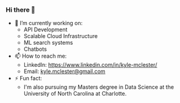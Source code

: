 ### Hi there 👋

- 🔭 I’m currently working on:
  - API Development
  - Scalable Cloud Infrastructure
  - ML search systems
  - Chatbots
- 📫 How to reach me:
  - LinkedIn: https://www.linkedin.com/in/kyle-mclester/
  - Email: kyle.mclester@gmail.com
- ⚡ Fun fact:
  - I'm also pursuing my Masters degree in Data Science at the University of North Carolina at Charlotte.
